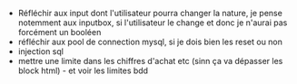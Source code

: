 - Réfléchir aux input dont l'utilisateur pourra changer la nature, je pense notemment aux inputbox, si l'utilisateur le change et donc je n'aurai pas forcément un booléen
- réfléchir aux pool de connection mysql, si je dois bien les reset ou non
- injection sql
- mettre une limite dans les chiffres d'achat etc (sinn ça va dépasser les block html) - et voir les limites bdd
